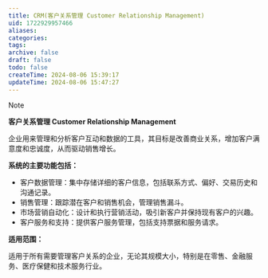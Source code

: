 ```yaml
---
title: CRM(客户关系管理 Customer Relationship Management)
uid: 1722929957466
aliases: 
categories: 
tags: 
archive: false
draft: false
todo: false
createTime: 2024-08-06 15:39:17
updateTime: 2024-08-06 15:47:27
---
```


> [!NOTE]
> **客户关系管理 Customer Relationship Management**
>
> 企业用来管理和分析客户互动和数据的工具，其目标是改善商业关系，增加客户满意度和忠诚度，从而驱动销售增长。

**系统的主要功能包括：**

- 客户数据管理：集中存储详细的客户信息，包括联系方式、偏好、交易历史和沟通记录。
- 销售管理：跟踪潜在客户和销售机会，管理销售漏斗。
- 市场营销自动化：设计和执行营销活动，吸引新客户并保持现有客户的兴趣。
- 客户服务和支持：提供客户服务管理，包括支持票据和服务请求。

**适用范围：**

适用于所有需要管理客户关系的企业，无论其规模大小，特别是在零售、金融服务、医疗保健和技术服务行业。
